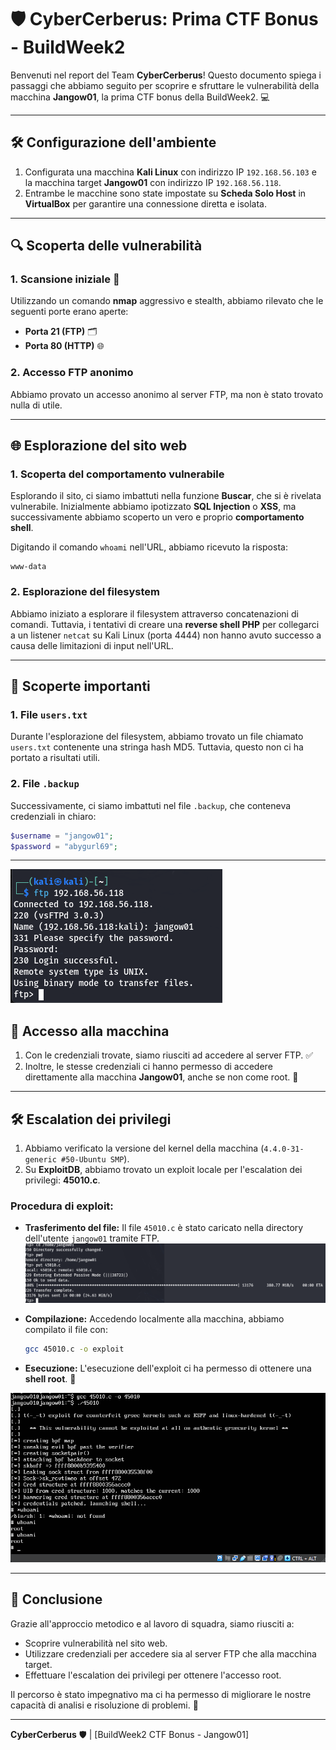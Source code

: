 
# 🛡️ CyberCerberus: Prima CTF Bonus - BuildWeek2

Benvenuti nel report del Team **CyberCerberus**! Questo documento spiega i passaggi che abbiamo seguito per scoprire e sfruttare le vulnerabilità della macchina **Jangow01**, la prima CTF bonus della BuildWeek2. 💻

---

## 🛠️ Configurazione dell'ambiente

1. Configurata una macchina **Kali Linux** con indirizzo IP `192.168.56.103` e la macchina target **Jangow01** con indirizzo IP `192.168.56.118`.
2. Entrambe le macchine sono state impostate su **Scheda Solo Host** in **VirtualBox** per garantire una connessione diretta e isolata.

---

## 🔍 Scoperta delle vulnerabilità

### 1. Scansione iniziale 🔎
Utilizzando un comando **nmap** aggressivo e stealth, abbiamo rilevato che le seguenti porte erano aperte:
- **Porta 21 (FTP)** 🗂️
- **Porta 80 (HTTP)** 🌐

### 2. Accesso FTP anonimo
Abbiamo provato un accesso anonimo al server FTP, ma non è stato trovato nulla di utile.

---

## 🌐 Esplorazione del sito web

### 1. Scoperta del comportamento vulnerabile
Esplorando il sito, ci siamo imbattuti nella funzione **Buscar**, che si è rivelata vulnerabile. Inizialmente abbiamo ipotizzato **SQL Injection** o **XSS**, ma successivamente abbiamo scoperto un vero e proprio **comportamento shell**.

Digitando il comando `whoami` nell'URL, abbiamo ricevuto la risposta:
```
www-data
```

### 2. Esplorazione del filesystem
Abbiamo iniziato a esplorare il filesystem attraverso concatenazioni di comandi. Tuttavia, i tentativi di creare una **reverse shell PHP** per collegarci a un listener `netcat` su Kali Linux (porta 4444) non hanno avuto successo a causa delle limitazioni di input nell'URL.

---

## 📂 Scoperte importanti

### 1. File `users.txt`
Durante l'esplorazione del filesystem, abbiamo trovato un file chiamato `users.txt` contenente una stringa hash MD5. Tuttavia, questo non ci ha portato a risultati utili.

### 2. File `.backup`
Successivamente, ci siamo imbattuti nel file `.backup`, che conteneva credenziali in chiaro:
```php
$username = "jangow01";
$password = "abygurl69";
```

---

![FTP1](./Screenshots/CTF1FTP.png)

## 🔑 Accesso alla macchina

1. Con le credenziali trovate, siamo riusciti ad accedere al server FTP. ✅
2. Inoltre, le stesse credenziali ci hanno permesso di accedere direttamente alla macchina **Jangow01**, anche se non come root. 👤

---

## 🛠️ Escalation dei privilegi

1. Abbiamo verificato la versione del kernel della macchina (`4.4.0-31-generic #50-Ubuntu SMP`).
2. Su **ExploitDB**, abbiamo trovato un exploit locale per l'escalation dei privilegi: **45010.c**.

### Procedura di exploit:
- **Trasferimento del file:** Il file `45010.c` è stato caricato nella directory dell'utente `jangow01` tramite FTP.
![FTP2](./Screenshots/CTF1FTP2.png)

- **Compilazione:** Accedendo localmente alla macchina, abbiamo compilato il file con:
  ```bash
  gcc 45010.c -o exploit
  ```
- **Esecuzione:** L'esecuzione dell'exploit ci ha permesso di ottenere una **shell root**. 🎉

![FTP3](./Screenshots/CTF1ROOT.png)

---

## 📜 Conclusione

Grazie all'approccio metodico e al lavoro di squadra, siamo riusciti a:
- Scoprire vulnerabilità nel sito web.
- Utilizzare credenziali per accedere sia al server FTP che alla macchina target.
- Effettuare l'escalation dei privilegi per ottenere l'accesso root.

Il percorso è stato impegnativo ma ci ha permesso di migliorare le nostre capacità di analisi e risoluzione di problemi. 🚀

---

**CyberCerberus** 🛡️ | [BuildWeek2 CTF Bonus - Jangow01]
